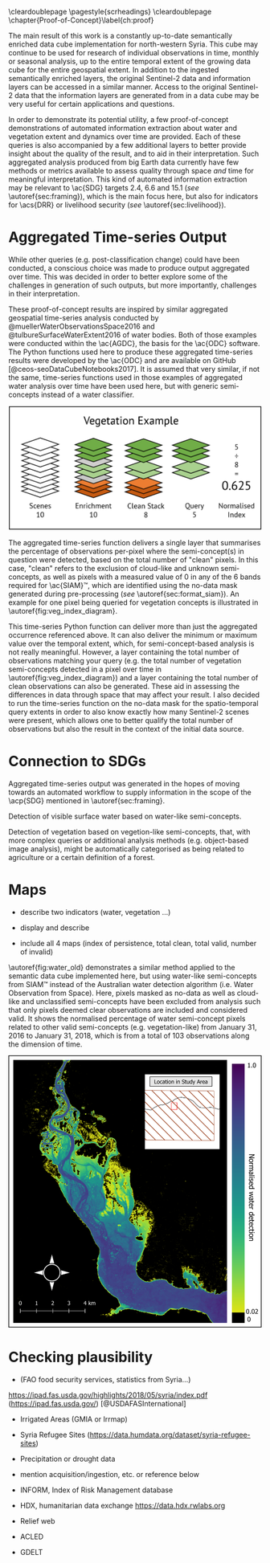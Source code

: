 \cleardoublepage
\pagestyle{scrheadings}
\cleardoublepage
\chapter{Proof-of-Concept}\label{ch:proof}

The main result of this work is a constantly up-to-date semantically enriched data cube implementation for north-western Syria. This cube may continue to be used for research of individual observations in time, monthly or seasonal analysis, up to the entire temporal extent of the growing data cube for the entire geospatial extent. In addition to the ingested semantically enriched layers, the original Sentinel-2 data and information layers can be accessed in a similar manner. Access to the original Sentinel-2 data that the information layers are generated from in a data cube may be very useful for certain applications and questions.

In order to demonstrate its potential utility, a few proof-of-concept demonstrations of automated information extraction about water and vegetation extent and dynamics over time are provided. Each of these queries is also accompanied by a few additional layers to better provide insight about the quality of the result, and to aid in their interpretation. Such aggregated analysis produced from big Earth data currently have few methods or metrics available to assess quality through space *and* time for meaningful interpretation. This kind of automated information extraction may be relevant to \ac{SDG} targets 2.4, 6.6 and 15.1  (*see* \autoref{sec:framing}), which is the main focus here, but also for indicators for \acs{DRR} or livelihood security (*see* \autoref{sec:livelihood}).


# Aggregated Time-series Output

While other queries (e.g. post-classification change) could have been conducted, a conscious choice was made to produce output aggregated over time. This was decided in order to better explore some of the challenges in generation of such outputs, but more importantly, challenges in their interpretation.

These proof-of-concept results are inspired by similar aggregated geospatial time-series analysis conducted by @muellerWaterObservationsSpace2016 and @tulbureSurfaceWaterExtent2016 of water bodies. Both of those examples were conducted within the \ac{AGDC}, the basis for the \ac{ODC} software. The Python functions used here to produce these aggregated time-series results were developed by the \ac{ODC} and are available on GitHub [@ceos-seoDataCubeNotebooks2017]. It is assumed that very similar, if not the same, time-series functions used in those examples of aggregated water analysis over time have been used here, but with generic semi-concepts instead of a water classifier.

![How vegetation semi-concept occurrence over time is calculated. The clean stack contains no "invalid" observations, such as cloud-like semi-concepts. In this case, the query demonstrated is for all vegetation semi-concepts, but it could be anything else. Author's illustration. \label{fig:veg_index_diagram}](source/figures/vegetation_normindex_example.png)

The aggregated time-series function delivers a single layer that summarises the percentage of observations per-pixel where the semi-concept(s) in question were detected, based on the total number of "clean" pixels. In this case, "clean" refers to the exclusion of cloud-like and unknown semi-concepts, as well as pixels with a measured value of 0 in any of the 6 bands required for \ac{SIAM}™, which are identified using the no-data mask generated during pre-processing (*see* \autoref{sec:format_siam}). An example for one pixel being queried for vegetation concepts is illustrated in \autoref{fig:veg_index_diagram}.

This time-series Python function can deliver more than just the aggregated occurrence referenced above. It can also deliver the minimum or maximum value over the temporal extent, which, for semi-concept-based analysis is not really meaningful. However, a layer containing the total number of observations matching your query (e.g. the total number of vegetation semi-concepts detected in a pixel over time in \autoref{fig:veg_index_diagram}) and a layer containing the total number of clean observations can also be generated. These aid in assessing the differences in data through space that may affect your result. I also decided to run the time-series function on the no-data mask for the spatio-temporal query extents in order to also know exactly how many Sentinel-2 scenes were present, which allows one to better qualify the total number of observations but also the result in the context of the initial data source.


# Connection to SDGs

Aggregated time-series output was generated in the hopes of moving towards an automated workflow to supply information in the scope of the \acp{SDG} mentioned in \autoref{sec:framing}.

Detection of visible surface water based on water-like semi-concepts.

Detection of vegetation based on vegetion-like semi-concepts, that, with more complex queries or additional analysis methods (e.g. object-based image analysis), might be automatically categorised as being related to agriculture or a certain definition of a forest.


# Maps

- describe two indicators (water, vegetation ...)

- display and describe

- include all 4 maps (index of persistence, total clean, total valid, number of invalid)

\autoref{fig:water_old} demonstrates a similar method applied to the semantic data cube implemented here, but using water-like semi-concepts from SIAM™ instead of the Australian water detection algorithm (i.e. Water Observation from Space). Here, pixels masked as no-data as well as cloud-like and unclassified semi-concepts have been excluded from analysis such that only pixels deemed clear observations are included and considered valid. It shows the normalised percentage of water semi-concept pixels related to other valid semi-concepts (e.g. vegetation-like) from January 31, 2016 to January 31, 2018, which is from a total of 103 observations along the dimension of time.

![Normalised water detection based on water semi-concepts in Syria near the border of Turkey, excluding no-data, cloud like and unclassified pixels from January 31, 2016 until January 31, 2018 (103 time observations). Method similar to Mueller et al. (2016). \label{fig:water_old}](source/figures/water_edit.png)


# Checking plausibility

- (FAO food security services, statistics from Syria…)

https://ipad.fas.usda.gov/highlights/2018/05/syria/index.pdf (https://ipad.fas.usda.gov/) [@USDAFASInternational]

- Irrigated Areas (GMIA or Irrmap)
- Syria Refugee Sites (<https://data.humdata.org/dataset/syria-refugee-sites>)
- Precipitation or drought data
- mention acquisition/ingestion, etc. or reference below

- INFORM, Index of Risk Management database
- HDX, humanitarian data exchange <https://data.hdx.rwlabs.org>
- Relief web
- ACLED
- GDELT
